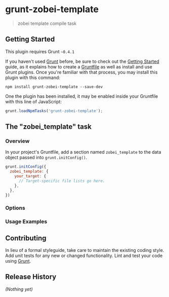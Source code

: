 # grunt-zobei-template

> zobei template compile task

## Getting Started
This plugin requires Grunt `~0.4.1`

If you haven't used [Grunt](http://gruntjs.com/) before, be sure to check out the [Getting Started](http://gruntjs.com/getting-started) guide, as it explains how to create a [Gruntfile](http://gruntjs.com/sample-gruntfile) as well as install and use Grunt plugins. Once you're familiar with that process, you may install this plugin with this command:

```shell
npm install grunt-zobei-template --save-dev
```

One the plugin has been installed, it may be enabled inside your Gruntfile with this line of JavaScript:

```js
grunt.loadNpmTasks('grunt-zobei-template');
```

## The "zobei_template" task

### Overview
In your project's Gruntfile, add a section named `zobei_template` to the data object passed into `grunt.initConfig()`.

```js
grunt.initConfig({
  zobei_template: {
    your_target: {
      // Target-specific file lists go here.
    },
  },
})
```

### Options

### Usage Examples

## Contributing
In lieu of a formal styleguide, take care to maintain the existing coding style. Add unit tests for any new or changed functionality. Lint and test your code using [Grunt](http://gruntjs.com/).

## Release History
_(Nothing yet)_
